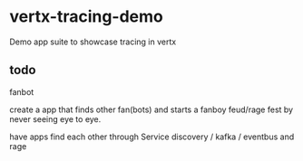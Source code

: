 # vertx-tracing-demo
Demo app suite to showcase tracing in vertx

## todo

fanbot

create a app that finds other fan(bots) and starts a fanboy feud/rage fest 
by never seeing eye to eye.

have apps find each other through Service discovery / kafka / eventbus and rage 